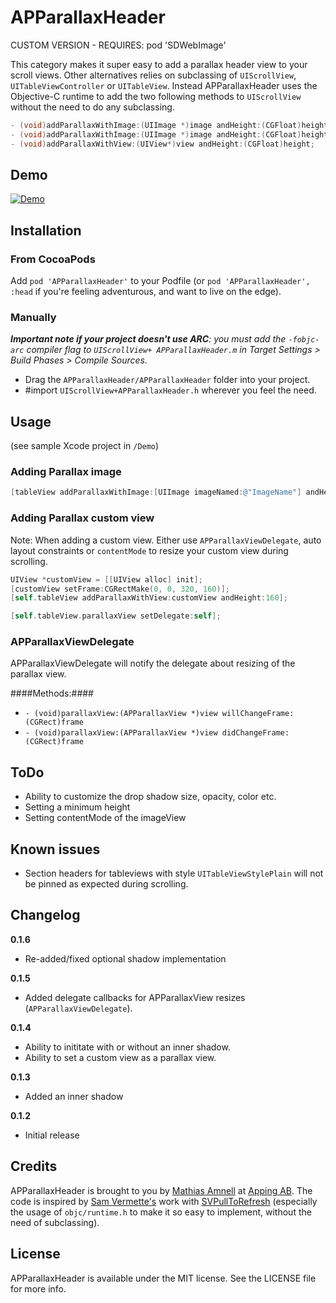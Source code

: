 # APParallaxHeader

CUSTOM VERSION - REQUIRES: pod 'SDWebImage'

This category makes it super easy to add a parallax header view to your scroll views. Other alternatives relies on subclassing of `UIScrollView`, `UITableViewController` or `UITableView`. Instead APParallaxHeader uses the Objective-C runtime to add the two following methods to `UIScrollView` without the need to do any subclassing.

```objective-c
- (void)addParallaxWithImage:(UIImage *)image andHeight:(CGFloat)height andShadow:(BOOL)shadow;
- (void)addParallaxWithImage:(UIImage *)image andHeight:(CGFloat)height;
- (void)addParallaxWithView:(UIView*)view andHeight:(CGFloat)height;
```


## Demo

[![Demo](https://raw.github.com/apping/APParallaxHeader/gh-pages/images/MovieScreenshot.png)](http://www.youtube.com/watch?v=7-JMdapWXGU)


## Installation

### From CocoaPods

Add `pod 'APParallaxHeader'` to your Podfile (or `pod 'APParallaxHeader', :head` if you're feeling adventurous, and want to live on the edge).

### Manually

_**Important note if your project doesn't use ARC**: you must add the `-fobjc-arc` compiler flag to `UIScrollView+ APParallaxHeader.m` in Target Settings > Build Phases > Compile Sources._

* Drag the `APParallaxHeader/APParallaxHeader` folder into your project.
* \#import `UIScrollView+APParallaxHeader.h` wherever you feel the need.

## Usage

(see sample Xcode project in `/Demo`)

### Adding Parallax image

```objective-c
[tableView addParallaxWithImage:[UIImage imageNamed:@"ImageName"] andHeight:160];
```

### Adding Parallax custom view

Note: When adding a custom view. Either use ```APParallaxViewDelegate```, auto layout constraints or ```contentMode``` to resize your custom view during scrolling.

```objective-c
UIView *customView = [[UIView alloc] init];
[customView setFrame:CGRectMake(0, 0, 320, 160)];
[self.tableView addParallaxWithView:customView andHeight:160];

[self.tableView.parallaxView setDelegate:self];
```

### APParallaxViewDelegate

APParallaxViewDelegate will notify the delegate about resizing of the parallax view.

####Methods:####

* ```- (void)parallaxView:(APParallaxView *)view willChangeFrame:(CGRect)frame```
* ```- (void)parallaxView:(APParallaxView *)view didChangeFrame:(CGRect)frame```

## ToDo

* Ability to customize the drop shadow size, opacity, color etc.
* Setting a minimum height
* Setting contentMode of the imageView

## Known issues

* Section headers for tableviews with style ```UITableViewStylePlain``` will not be pinned as expected during scrolling.

## Changelog

**0.1.6**

* Re-added/fixed optional shadow implementation

**0.1.5**

* Added delegate callbacks for APParallaxView resizes (```APParallaxViewDelegate```).

**0.1.4**

* Ability to inititate with or without an inner shadow.
* Ability to set a custom view as a parallax view.

**0.1.3**

* Added an inner shadow

**0.1.2**

* Initial release

## Credits

APParallaxHeader is brought to you by [Mathias Amnell](http://twitter.com/amnell) at [Apping AB](http://apping.se). The code is inspired by [Sam Vermette's](http://samvermette.com) work with [SVPullToRefresh](https://github.com/samvermette/SVPullToRefresh) (especially the usage of `objc/runtime.h` to make it so easy to implement, without the need of subclassing).

## License
APParallaxHeader is available under the MIT license. See the LICENSE file for more info.